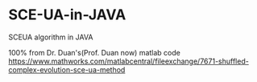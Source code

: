 # SCE-UA-in-JAVA

SCEUA algorithm in JAVA

100% from Dr. Duan's(Prof. Duan now) matlab code
https://www.mathworks.com/matlabcentral/fileexchange/7671-shuffled-complex-evolution-sce-ua-method
